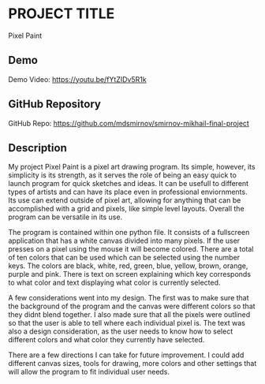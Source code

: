 # PROJECT TITLE
Pixel Paint

## Demo
Demo Video: https://youtu.be/fYtZIDv5R1k 

## GitHub Repository
GitHub Repo: https://github.com/mdsmirnov/smirnov-mikhail-final-project 

## Description
My project Pixel Paint is a pixel art drawing program. Its simple, however, its simplicity is its strength,
as it serves the role of being an easy quick to launch program for quick sketches and ideas. It can be usefull
to different types of artists and can have its place even in professional enviornments. Its use can extend
outside of pixel art, allowing for anything that can be accomplished with a grid and pixels, like simple level
layouts. Overall the program can be versatile in its use.

The program is contained within one python file. It consists of a fullscreen application that has a white canvas
divided into many pixels. If the user presses on a pixel using the mouse it will become colored. There are a total
of ten colors that can be used which can be selected using the number keys. The colors are black, white, red, green,
blue, yellow, brown, orange, purple and pink. There is text on screen explaining which key corresponds to what color
and text displaying what color is currently selected.

A few considerations went into my design. The first was to make sure that the background of the program and the canvas
were different colors so that they didnt blend together. I also made sure that all the pixels were outlined so that the 
user is able to tell where each individual pixel is. The text was also a design consideration, as the user needs to know
how to select different colors and what color they currently have selected. 

There are a few directions I can take for future improvement. I could add different canvas sizes, tools for drawing,
more colors and other settings that will allow the program to fit individual user needs. 

